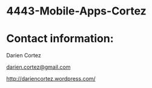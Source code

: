 # 4443-Mobile-Apps-Cortez
# Contact information:
Darien Cortez

darien.cortez@gmail.com

http://dariencortez.wordpress.com/
